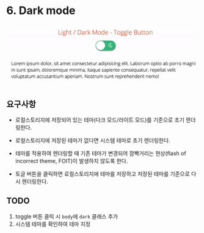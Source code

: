 # 6. Dark mode

![Dark mode](/images/dark-mode.gif)

## 요구사항

- 로컬스토리지에 저장되어 있는 테마(다크 모드/라이트 모드)를 기준으로 초기 렌더링한다.

- 로컬스토리지에 저장된 테마가 없다면 시스템 테마로 초기 렌더링한다.

- 테마를 적용하여 렌더링할 때 기존 테마가 변경되어 깜빡거리는 현상(flash of incorrect theme, FOIT)이 발생하지 않도록 한다.

- 토글 버튼을 클릭하면 로컬스토리지에 테마를 저장하고 저장된 테마를 기준으로 다시 렌더링한다.

## TODO

1. toggle 버튼 클릭 시 `body`에 `dark` 클래스 추가
2. 시스템 테마를 확인하여 테마 지정
